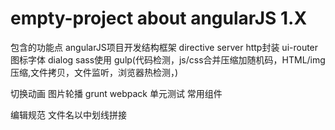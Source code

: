 # empty-project about angularJS 1.X
包含的功能点
angularJS项目开发结构框架
directive
server
http封装
ui-router
图标字体
dialog
sass使用
gulp(代码检测，js/css合并压缩加随机码，HTML/img压缩,文件拷贝，文件监听，浏览器热检测，)


切换动画
图片轮播
grunt
webpack
单元测试
常用组件
   

编辑规范
  文件名以中划线拼接
